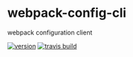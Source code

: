 # webpack-config-cli
webpack configuration client

[![version](https://img.shields.io/npm/v/webpack-config-cli.svg)](https://www.npmjs.com/package/webpack-config-cli)
[![travis build](https://img.shields.io/travis/nlarche/webpack-config-cli.svg)](https://travis-ci.org/nlarche/webpack-config-cli)